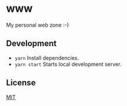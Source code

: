 # www

My personal web zone :-)

## Development

- `yarn` Install dependencies.
- `yarn start` Starts local development server.

## License

[MIT](./LICENSE)
